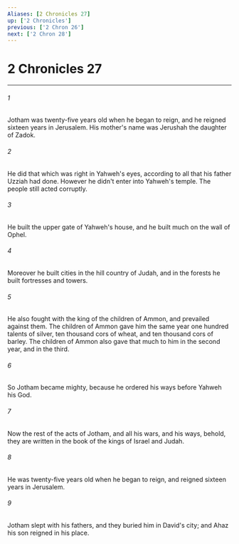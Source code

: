 ```yaml
---
Aliases: [2 Chronicles 27]
up: ['2 Chronicles']
previous: ['2 Chron 26']
next: ['2 Chron 28']
---
```

# 2 Chronicles 27
***





###### 1 

Jotham was twenty-five years old when he began to reign, and he reigned sixteen years in Jerusalem. His mother's name was Jerushah the daughter of Zadok. 



###### 2 

He did that which was right in Yahweh's eyes, according to all that his father Uzziah had done. However he didn't enter into Yahweh's temple. The people still acted corruptly. 



###### 3 

He built the upper gate of Yahweh's house, and he built much on the wall of Ophel. 



###### 4 

Moreover he built cities in the hill country of Judah, and in the forests he built fortresses and towers. 



###### 5 

He also fought with the king of the children of Ammon, and prevailed against them. The children of Ammon gave him the same year one hundred talents of silver, ten thousand cors of wheat, and ten thousand cors of barley. The children of Ammon also gave that much to him in the second year, and in the third. 



###### 6 

So Jotham became mighty, because he ordered his ways before Yahweh his God. 



###### 7 

Now the rest of the acts of Jotham, and all his wars, and his ways, behold, they are written in the book of the kings of Israel and Judah. 



###### 8 

He was twenty-five years old when he began to reign, and reigned sixteen years in Jerusalem. 



###### 9 

Jotham slept with his fathers, and they buried him in David's city; and Ahaz his son reigned in his place.
